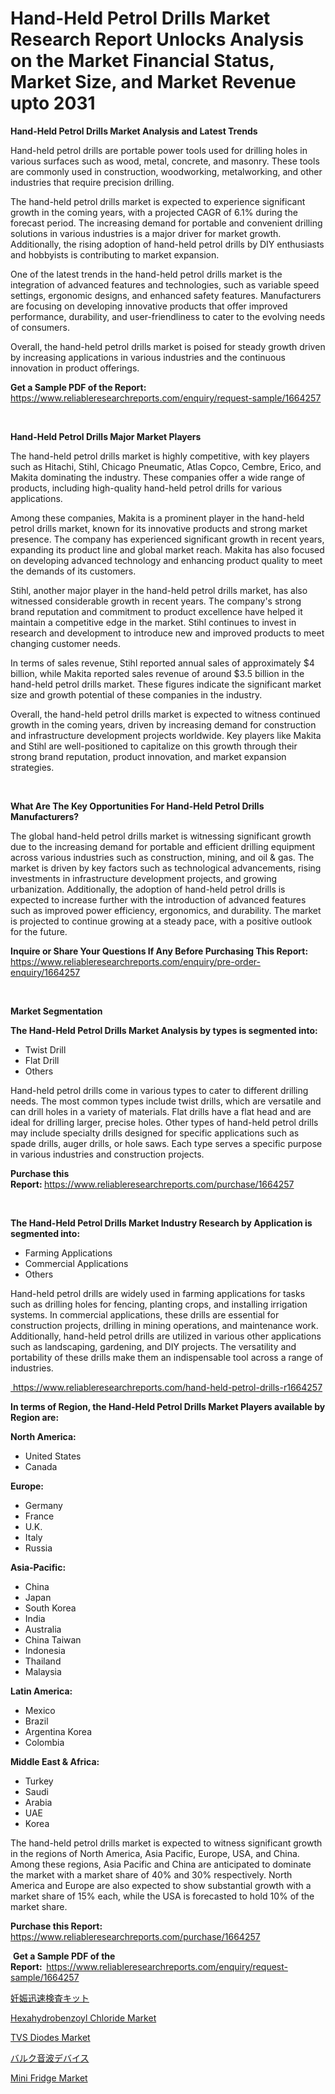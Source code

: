 <p><h1>Hand-Held Petrol Drills Market Research Report Unlocks Analysis on the Market Financial Status, Market Size, and Market Revenue upto 2031</h1></p><p><strong>Hand-Held Petrol Drills Market Analysis and Latest Trends</strong></p>
<p><p>Hand-held petrol drills are portable power tools used for drilling holes in various surfaces such as wood, metal, concrete, and masonry. These tools are commonly used in construction, woodworking, metalworking, and other industries that require precision drilling.</p><p>The hand-held petrol drills market is expected to experience significant growth in the coming years, with a projected CAGR of 6.1% during the forecast period. The increasing demand for portable and convenient drilling solutions in various industries is a major driver for market growth. Additionally, the rising adoption of hand-held petrol drills by DIY enthusiasts and hobbyists is contributing to market expansion.</p><p>One of the latest trends in the hand-held petrol drills market is the integration of advanced features and technologies, such as variable speed settings, ergonomic designs, and enhanced safety features. Manufacturers are focusing on developing innovative products that offer improved performance, durability, and user-friendliness to cater to the evolving needs of consumers.</p><p>Overall, the hand-held petrol drills market is poised for steady growth driven by increasing applications in various industries and the continuous innovation in product offerings.</p></p>
<p><strong>Get a Sample PDF of the Report:&nbsp;</strong> <a href="https://www.reliableresearchreports.com/enquiry/request-sample/1664257">https://www.reliableresearchreports.com/enquiry/request-sample/1664257</a></p>
<p>&nbsp;</p>
<p><strong>Hand-Held Petrol Drills Major Market Players</strong></p>
<p><p>The hand-held petrol drills market is highly competitive, with key players such as Hitachi, Stihl, Chicago Pneumatic, Atlas Copco, Cembre, Erico, and Makita dominating the industry. These companies offer a wide range of products, including high-quality hand-held petrol drills for various applications.</p><p>Among these companies, Makita is a prominent player in the hand-held petrol drills market, known for its innovative products and strong market presence. The company has experienced significant growth in recent years, expanding its product line and global market reach. Makita has also focused on developing advanced technology and enhancing product quality to meet the demands of its customers.</p><p>Stihl, another major player in the hand-held petrol drills market, has also witnessed considerable growth in recent years. The company's strong brand reputation and commitment to product excellence have helped it maintain a competitive edge in the market. Stihl continues to invest in research and development to introduce new and improved products to meet changing customer needs.</p><p>In terms of sales revenue, Stihl reported annual sales of approximately $4 billion, while Makita reported sales revenue of around $3.5 billion in the hand-held petrol drills market. These figures indicate the significant market size and growth potential of these companies in the industry.</p><p>Overall, the hand-held petrol drills market is expected to witness continued growth in the coming years, driven by increasing demand for construction and infrastructure development projects worldwide. Key players like Makita and Stihl are well-positioned to capitalize on this growth through their strong brand reputation, product innovation, and market expansion strategies.</p></p>
<p>&nbsp;</p>
<p><strong>What Are The Key Opportunities For Hand-Held Petrol Drills Manufacturers?</strong></p>
<p><p>The global hand-held petrol drills market is witnessing significant growth due to the increasing demand for portable and efficient drilling equipment across various industries such as construction, mining, and oil & gas. The market is driven by key factors such as technological advancements, rising investments in infrastructure development projects, and growing urbanization. Additionally, the adoption of hand-held petrol drills is expected to increase further with the introduction of advanced features such as improved power efficiency, ergonomics, and durability. The market is projected to continue growing at a steady pace, with a positive outlook for the future.</p></p>
<p><strong>Inquire or Share Your Questions If Any Before Purchasing This Report:</strong> <a href="https://www.reliableresearchreports.com/enquiry/pre-order-enquiry/1664257">https://www.reliableresearchreports.com/enquiry/pre-order-enquiry/1664257</a></p>
<p>&nbsp;</p>
<p><strong>Market Segmentation</strong></p>
<p><strong>The Hand-Held Petrol Drills Market Analysis by types is segmented into:</strong></p>
<p><ul><li>Twist Drill</li><li>Flat Drill</li><li>Others</li></ul></p>
<p><p>Hand-held petrol drills come in various types to cater to different drilling needs. The most common types include twist drills, which are versatile and can drill holes in a variety of materials. Flat drills have a flat head and are ideal for drilling larger, precise holes. Other types of hand-held petrol drills may include specialty drills designed for specific applications such as spade drills, auger drills, or hole saws. Each type serves a specific purpose in various industries and construction projects.</p></p>
<p><strong>Purchase this Report:&nbsp;</strong><a href="https://www.reliableresearchreports.com/purchase/1664257">https://www.reliableresearchreports.com/purchase/1664257</a></p>
<p>&nbsp;</p>
<p><strong>The Hand-Held Petrol Drills Market Industry Research by Application is segmented into:</strong></p>
<p><ul><li>Farming Applications</li><li>Commercial Applications</li><li>Others</li></ul></p>
<p><p>Hand-held petrol drills are widely used in farming applications for tasks such as drilling holes for fencing, planting crops, and installing irrigation systems. In commercial applications, these drills are essential for construction projects, drilling in mining operations, and maintenance work. Additionally, hand-held petrol drills are utilized in various other applications such as landscaping, gardening, and DIY projects. The versatility and portability of these drills make them an indispensable tool across a range of industries.</p></p>
<p><a href="https://www.reliableresearchreports.com/hand-held-petrol-drills-r1664257">&nbsp;https://www.reliableresearchreports.com/hand-held-petrol-drills-r1664257</a></p>
<p><strong>In terms of Region, the Hand-Held Petrol Drills Market Players available by Region are:</strong></p>
<p>
    <p> <strong> North America: </strong>
        <ul>
            <li>United States</li>
            <li>Canada</li>
        </ul>
        </p> 
    <p> <strong> Europe: </strong>
        <ul>
            <li>Germany</li>
            <li>France</li>
            <li>U.K.</li>
            <li>Italy</li>
            <li>Russia</li>
        </ul>
        </p> 
    <p> <strong> Asia-Pacific: </strong>
        <ul>
            <li>China</li>
            <li>Japan</li>
            <li>South Korea</li>
            <li>India</li>
            <li>Australia</li>
            <li>China Taiwan</li>
            <li>Indonesia</li>
            <li>Thailand</li>
            <li>Malaysia</li>
        </ul>
        </p> 
    <p> <strong> Latin America: </strong>
        <ul>
            <li>Mexico</li>
            <li>Brazil</li>
            <li>Argentina Korea</li>
            <li>Colombia</li>
        </ul>
        </p> 
    <p> <strong> Middle East & Africa: </strong>
        <ul>
            <li>Turkey</li>
            <li>Saudi</li>
            <li>Arabia</li>
            <li>UAE</li>
            <li>Korea</li>
        </ul>
    </p>
    </p>
<p><p>The hand-held petrol drills market is expected to witness significant growth in the regions of North America, Asia Pacific, Europe, USA, and China. Among these regions, Asia Pacific and China are anticipated to dominate the market with a market share of 40% and 30% respectively. North America and Europe are also expected to show substantial growth with a market share of 15% each, while the USA is forecasted to hold 10% of the market share.</p></p>
<p><strong>Purchase this Report: </strong><a href="https://www.reliableresearchreports.com/purchase/1664257">https://www.reliableresearchreports.com/purchase/1664257</a></p>
<p>&nbsp;<strong>Get a Sample PDF of the Report:&nbsp;&nbsp;</strong><a href="https://www.reliableresearchreports.com/enquiry/request-sample/1664257">https://www.reliableresearchreports.com/enquiry/request-sample/1664257</a></p>
<p><strong></strong></p>
<p><p><a href="https://github.com/VellaJacobi2023/Market-Research-Report-List-1/blob/main/569285596695.md">妊娠迅速検査キット</a></p><p><a href="https://github.com/RyleeBauch2023/Market-Research-Report-List-1/blob/main/hexahydrobenzoyl-chloride-market.md">Hexahydrobenzoyl Chloride Market</a></p><p><a href="https://issuu.com/reportprime-2/docs/tvs-diodes-market-size-2030.pptx">TVS Diodes Market</a></p><p><a href="https://github.com/AylinBeier/Market-Research-Report-List-1/blob/main/584596796696.md">バルク音波デバイス</a></p><p><a href="https://issuu.com/reportprime-2/docs/mini-fridge-market-size-2030.pptx">Mini Fridge Market</a></p></p>